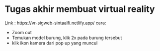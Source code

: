 Tugas akhir membuat virtual reality
===================

Link : https://vr-sigweb-sintaalfi.netlify.app/ 
cara:
- Zoom out
- Temukan model burung, klik 2x pada burung tersebut
- klik ikon kamera dari pop up yang muncul
